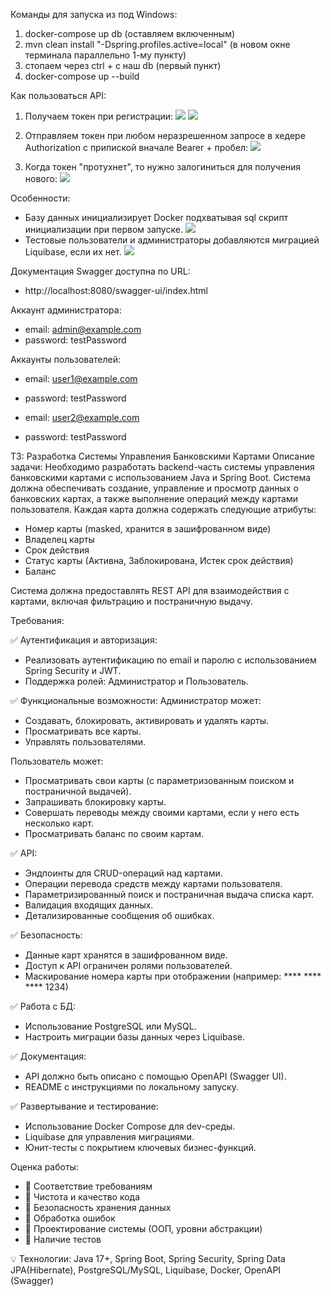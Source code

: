 Команды для запуска из под Windows:
1. docker-compose up db (оставляем включенным)
2. mvn clean install "-Dspring.profiles.active=local" (в новом окне терминала параллельно 1-му пункту)
3. стопаем через ctrl + c наш db (первый пункт)
4. docker-compose up --build

Как пользоваться API:

1. Получаем токен при регистрации:
![](instructions/step1.png)
![](instructions/step2.png)

2. Отправляем токен при любом неразрешенном запросе в хедере Authorization с припиской вначале Bearer + пробел:
![](instructions/step3.png)

3. Когда токен "протухнет", то нужно залогиниться для получения нового:
![](instructions/step4.png)

Особенности:
- Базу данных инициализирует Docker подхватывая sql скрипт инициализации при первом запуске.
![](instructions/step5.png)
- Тестовые пользователи и администраторы добавляются миграцией Liquibase, если их нет.
![](instructions/step6.png)


Документация Swagger доступна по URL:
- http://localhost:8080/swagger-ui/index.html

Аккаунт администратора:
- email: admin@example.com
- password: testPassword

Аккаунты пользователей:
- email: user1@example.com
- password: testPassword

- email: user2@example.com
- password: testPassword

ТЗ:
Разработка Системы Управления Банковскими Картами
Описание задачи:
Необходимо разработать backend-часть системы управления банковскими картами с использованием Java и Spring Boot. Система должна обеспечивать создание, управление и просмотр данных о банковских картах, а также выполнение операций между картами пользователя.
Каждая карта должна содержать следующие атрибуты:
* Номер карты (masked, хранится в зашифрованном виде)
* Владелец карты
* Срок действия
* Статус карты (Активна, Заблокирована, Истек срок действия)
* Баланс

Система должна предоставлять REST API для взаимодействия с картами, включая фильтрацию и постраничную выдачу.

Требования:

✅ Аутентификация и авторизация:
* Реализовать аутентификацию по email и паролю с использованием Spring Security и JWT.
* Поддержка ролей: Администратор и Пользователь.

✅ Функциональные возможности:
Администратор может:
* Создавать, блокировать, активировать и удалять карты.
* Просматривать все карты.
* Управлять пользователями.

Пользователь может:
* Просматривать свои карты (с параметризованным поиском и постраничной выдачей).
* Запрашивать блокировку карты.
* Совершать переводы между своими картами, если у него есть несколько карт.
* Просматривать баланс по своим картам.

✅ API:
* Эндпоинты для CRUD-операций над картами.
* Операции перевода средств между картами пользователя.
* Параметризированный поиск и постраничная выдача списка карт.
* Валидация входящих данных.
* Детализированные сообщения об ошибках.

✅ Безопасность:
* Данные карт хранятся в зашифрованном виде.
* Доступ к API ограничен ролями пользователей.
* Маскирование номера карты при отображении (например: **** **** **** 1234)

✅ Работа с БД:
* Использование PostgreSQL или MySQL.
* Настроить миграции базы данных через Liquibase.

✅ Документация:
* API должно быть описано с помощью OpenAPI (Swagger UI).
* README с инструкциями по локальному запуску.

✅ Развертывание и тестирование:
* Использование Docker Compose для dev-среды.
* Liquibase для управления миграциями.
* Юнит-тесты с покрытием ключевых бизнес-функций.

Оценка работы:
- 📌 Соответствие требованиям
- 📌 Чистота и качество кода
- 📌 Безопасность хранения данных
- 📌 Обработка ошибок
- 📌 Проектирование системы (ООП, уровни абстракции)
- 📌 Наличие тестов

💡 Технологии:
Java 17+, Spring Boot, Spring Security, Spring Data JPA(Hibernate), PostgreSQL/MySQL, Liquibase, Docker, OpenAPI (Swagger)

